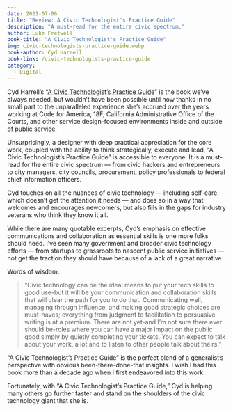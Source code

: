 ```yaml
---
date: 2021-07-06
title: "Review: A Civic Technologist's Practice Guide"
description: "A must-read for the entire civic spectrum."
author: Luke Fretwell
book-title: "A Civic Technologist's Practice Guide"
img: civic-technologists-practice-guide.webp
book-author: Cyd Harrell
book-link: /civic-technologists-practice-guide
category:
  - Digital
---
```


Cyd Harrell’s “[A Civic Technologist’s Practice Guide](/books/civic-technologists-practice-guide)” is the book we’ve always needed, but wouldn’t have been possible until now thanks in no small part to the unparalleled experience she’s accrued over the years working at Code for America, 18F, California Administrative Office of the Courts, and other service design-focused environments inside and outside of public service.

Unsurprisingly, a designer with deep practical appreciation for the core work, coupled with the ability to think strategically, execute and lead, “A Civic Technologist’s Practice Guide” is accessible to everyone. It is a must-read for the entire civic spectrum — from civic hackers and entrepreneurs to city managers, city councils, procurement, policy professionals to federal chief information officers.

Cyd touches on all the nuances of civic technology — including self-care, which doesn’t get the attention it needs — and does so in a way that welcomes and encourages newcomers, but also fills in the gaps for industry veterans who think they know it all.

While there are many quotable excerpts, Cyd’s emphasis on effective communications and collaboration as essential skills is one more folks should heed. I’ve seen many government and broader civic technology efforts — from startups to grassroots to nascent public service initiatives — not get the traction they should have because of a lack of a great narrative.

Words of wisdom:

> “Civic technology can be the ideal means to put your tech skills to good use-but it will be your communication and collaboration skills that will clear the path for you to do that. Communicating well, managing through influence, and making good strategic choices are must-haves; everything from judgment to facilitation to persuasive writing is at a premium. There are not yet-and I’m not sure there ever should be-roles where you can have a major impact on the public good simply by quietly completing your tickets. You can expect to talk about your work, a lot and to listen to other people talk about theirs.”

“A Civic Technologist’s Practice Guide” is the perfect blend of a generalist’s perspective with obvious been-there-done-that insights. I wish I had this book more than a decade ago when I first endeavored into this work.

Fortunately, with “A Civic Technologist’s Practice Guide,” Cyd is helping many others go further faster and stand on the shoulders of the civic technology giant that she is.
